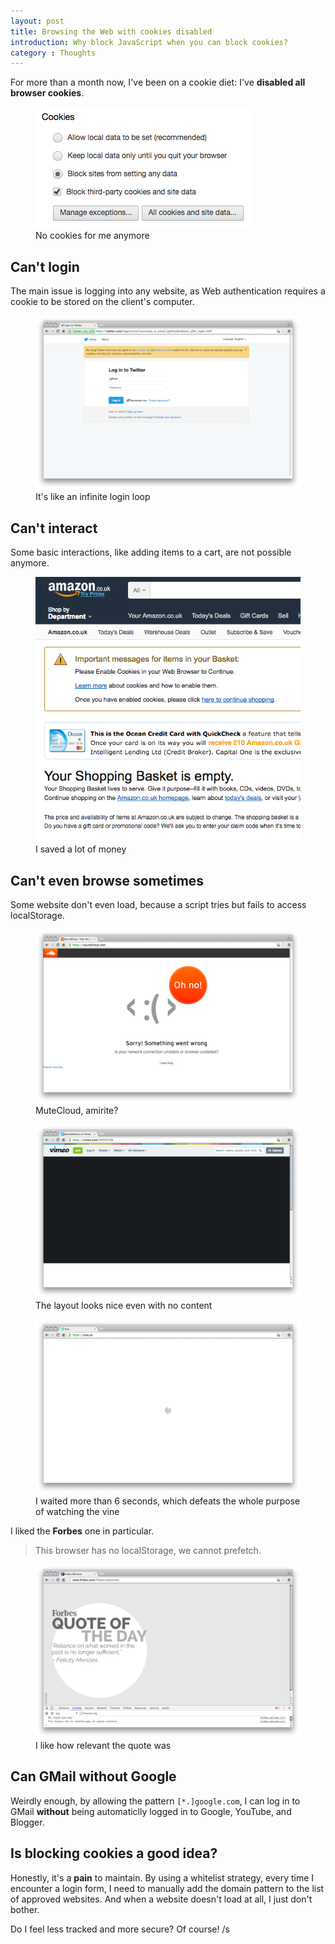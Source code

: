```yaml
---
layout: post
title: Browsing the Web with cookies disabled
introduction: Why block JavaScript when you can block cookies?
category : Thoughts
---
```


For more than a month now, I've been on a cookie diet: I've **disabled all browser cookies**.

<figure>
  <img alt="Blocking cookies in Chrome" src="/images/post/cookie-blocking.png"><br>
  <figcaption>No cookies for me anymore</figcaption>
</figure>

## Can't login

The main issue is logging into any website, as Web authentication requires a cookie to be stored on the client's computer.

<figure>
  <img alt="Can't login to Twitter" src="/images/post/cookie-no-twitter-login.png"><br>
  <figcaption>It's like an infinite login loop</figcaption>
</figure>

## Can't interact

Some basic interactions, like adding items to a cart, are not possible anymore.

<figure>
  <img alt="Can't shop" src="/images/post/cookie-amazon-cant-shop.png"><br>
  <figcaption>I saved a lot of money</figcaption>
</figure>

## Can't even browse sometimes

Some website don't even load, because a script tries but fails to access localStorage.

<figure>
  <img alt="Can't listen to music" src="/images/post/cookie-soundcloud.png"><br>
  <figcaption>MuteCloud, amirite?</figcaption>
</figure>

<figure>
  <img alt="Can't watch a video" src="/images/post/cookie-vimeo.png"><br>
  <figcaption>The layout looks nice even with no content</figcaption>
</figure>

<figure>
  <img alt="Can't watch a vine" src="/images/post/cookie-vine.png"><br>
  <figcaption>I waited more than 6 seconds, which defeats the whole purpose of watching the vine</figcaption>
</figure>

I liked the **Forbes** one in particular.

> This browser has no localStorage, we cannot prefetch.

<figure>
  <img alt="Can't read Forbes" src="/images/post/cookie-no-localstorage.png"><br>
  <figcaption>I like how relevant the quote was</figcaption>
</figure>

## Can GMail without Google

Weirdly enough, by allowing the pattern `[*.]google.com`, I can log in to GMail **without** being automaticlly logged in to Google, YouTube, and Blogger.

## Is blocking cookies a good idea?

Honestly, it's a **pain** to maintain.
By using a whitelist strategy, every time I encounter a login form, I need to manually add the domain pattern to the list of approved websites.
And when a website doesn't load at all, I just don't bother.

Do I feel less tracked and more secure? Of course!
/s
